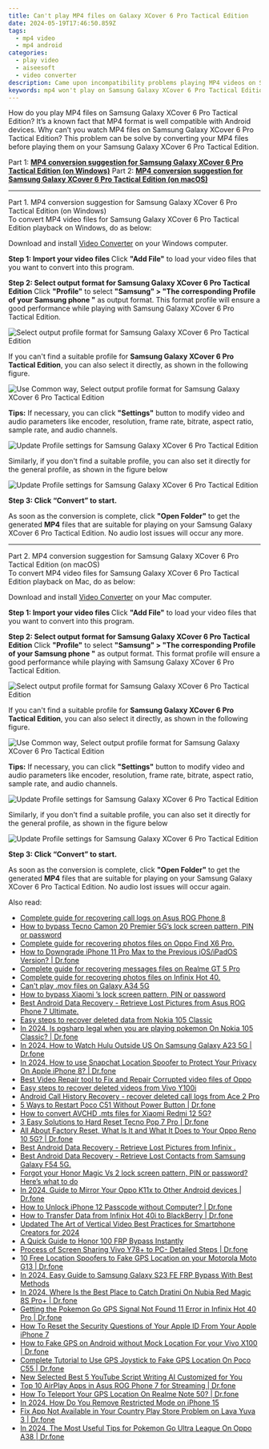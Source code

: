 ```yaml
---
title: Can't play MP4 files on Galaxy XCover 6 Pro Tactical Edition
date: 2024-05-19T17:46:50.859Z
tags: 
  - mp4 video
  - mp4 android
categories: 
  - play video
  - aiseesoft
  - video converter
description: Came upon incompatibility problems playing MP4 videos on Samsung Galaxy XCover 6 Pro Tactical Edition? Due to codec issues, some MP4 files will not play on Samsung Galaxy XCover 6 Pro Tactical Edition. To be able to play these MP4 files, you will need to convert them first. 
keywords: mp4 won't play on Samsung Galaxy XCover 6 Pro Tactical Edition,best app to play mp4 on Samsung Galaxy XCover 6 Pro Tactical Edition,best app to play mp4 on Samsung ,mp4 video won't play on Samsung ,mp4 does not play on Samsung ,Samsung Galaxy XCover 6 Pro Tactical Edition can't play mp4,playing mp4 videos on phone android,mp4 file not supported in Samsung Galaxy XCover 6 Pro Tactical Edition,video to mp4 converter for android,video to mp4 codec converter for android,how to converter 720p to mp4 on android,best mp4 transcoder android
---
```


<div class="atpl-content atpl-for-aiseesoft-video-converter play-mp4-on-android">

<div class="atpl-post-description-part-1">
<div class="tpl-content-sub-paragraph-normal">
  <p>
    How do you play MP4 files on Samsung Galaxy XCover 6 Pro Tactical Edition? It’s a known fact that MP4 format is well compatible with Android devices. Why can’t you watch MP4 files on Samsung Galaxy XCover 6 Pro Tactical Edition? This problem can be solve by converting your MP4 files before playing them on your Samsung Galaxy XCover 6 Pro Tactical Edition.
  </p>
</div>
</div>



<div class="atpl-post-description-part-2">

</div>

Part 1: <strong><a href="#p1">MP4 conversion suggestion for Samsung Galaxy XCover 6 Pro Tactical Edition (on Windows)</a></strong>
Part 2: <strong><a href="#p2">MP4 conversion suggestion for Samsung Galaxy XCover 6 Pro Tactical Edition (on macOS)</a></strong>

<!-- Part 1 -->
<a id="p1" name="p1" ></a><hr>

<div class="atpl-step-part-style">Part 1. MP4 conversion suggestion for Samsung Galaxy XCover 6 Pro Tactical Edition (on Windows)</div>
To convert MP4 video files for Samsung Galaxy XCover 6 Pro Tactical Edition playback on Windows, do as below:

Download and install <a class="atpl-step-content-a-style" href="https://tools.techidaily.com/aiseesoft-total-video-converter/" >Video Converter</a> on your Windows computer.

<strong>Step 1: Import your video files </strong>
Click <b>"Add File"</b> to load your video files that you want to convert into this program.

<strong>Step 2: Select output format for Samsung Galaxy XCover 6 Pro Tactical Edition</strong>
Click <b>"Profile"</b> to select <b>"Samsung" > "The corresponding Profile of your Samsung phone "</b> as output format. This format profile will ensure a good performance while playing with Samsung Galaxy XCover 6 Pro Tactical Edition.

<img src="https://tools.techidaily.com/images/apps/aiseesoft/video-converter/devices/samsung/fv.mp4/win/profile.png" class="atpl-imgstyle" alt="Select output profile format for Samsung Galaxy XCover 6 Pro Tactical Edition" />

If you can't find a suitable profile for **Samsung Galaxy XCover 6 Pro Tactical Edition**, you can also select it directly, as shown in the following figure.

<img src="https://tools.techidaily.com/images/apps/aiseesoft/video-converter/devices/common_android/fv.mp4/win/profile.png" class="atpl-imgstyle" alt="Use Common way, Select output profile format for Samsung Galaxy XCover 6 Pro Tactical Edition" />

<strong>Tips:</strong>
If necessary, you can click <b>"Settings"</b> button to modify video and audio parameters like encoder, resolution, frame rate, bitrate, aspect ratio, sample rate, and audio channels. 

<img src="https://tools.techidaily.com/images/apps/aiseesoft/video-converter/devices/samsung/fv.mp4/win/settings-3.png" class="atpl-imgstyle"  alt="Update Profile settings for Samsung Galaxy XCover 6 Pro Tactical Edition" />

Similarly, if you don't find a suitable profile, you can also set it directly for the general profile, as shown in the figure below

<img src="https://tools.techidaily.com/images/apps/aiseesoft/video-converter/devices/common_android/fv.mp4/win/settings.png" class="atpl-imgstyle"  alt="Update Profile settings for Samsung Galaxy XCover 6 Pro Tactical Edition" />

<strong>Step 3: Click “Convert” to start.</strong>

As soon as the conversion is complete, click <b>"Open Folder"</b> to get the generated <b>MP4</b> files that are suitable for playing on your Samsung Galaxy XCover 6 Pro Tactical Edition. No audio lost issues will occur any more.

<!-- Part 2 -->
<a id="p2" name="p2"></a><hr>

<div class="atpl-step-part-style">Part 2. MP4 conversion suggestion for Samsung Galaxy XCover 6 Pro Tactical Edition (on macOS)</div>
To convert MP4 video files for Samsung Galaxy XCover 6 Pro Tactical Edition playback on Mac, do as below:

Download and install <a class="atpl-step-content-a-style" href="https://tools.techidaily.com/aiseesoft-total-video-converter/" >Video Converter</a> on your Mac computer.

<strong>Step 1: Import your video files </strong>
Click <b>"Add File"</b> to load your video files that you want to convert into this program.

<strong>Step 2: Select output format for Samsung Galaxy XCover 6 Pro Tactical Edition</strong>
Click <b>"Profile"</b> to select <b>"Samsung" > "The corresponding Profile of your Samsung phone "</b> as output format. This format profile will ensure a good performance while playing with Samsung Galaxy XCover 6 Pro Tactical Edition.

<img src="https://tools.techidaily.com/images/apps/aiseesoft/video-converter/devices/samsung/fv.mp4/mac/profile.png" class="atpl-imgstyle" alt="Select output profile format for Samsung Galaxy XCover 6 Pro Tactical Edition" />

If you can't find a suitable profile for **Samsung Galaxy XCover 6 Pro Tactical Edition**, you can also select it directly, as shown in the following figure.

<img src="https://tools.techidaily.com/images/apps/aiseesoft/video-converter/devices/common_android/fv.mp4/mac/profile.png" class="atpl-imgstyle" alt="Use Common way, Select output profile format for Samsung Galaxy XCover 6 Pro Tactical Edition" />

<strong>Tips:</strong>
If necessary, you can click <b>"Settings"</b> button to modify video and audio parameters like encoder, resolution, frame rate, bitrate, aspect ratio, sample rate, and audio channels. 

<img src="https://tools.techidaily.com/images/apps/aiseesoft/video-converter/devices/samsung/fv.mp4/mac/settings.png" class="atpl-imgstyle"  alt="Update Profile settings for Samsung Galaxy XCover 6 Pro Tactical Edition" />

Similarly, if you don't find a suitable profile, you can also set it directly for the general profile, as shown in the figure below

<img src="https://tools.techidaily.com/images/apps/aiseesoft/video-converter/devices/common_android/fv.mp4/win/settings.png" class="atpl-imgstyle"  alt="Update Profile settings for Samsung Galaxy XCover 6 Pro Tactical Edition" />

<strong>Step 3: Click “Convert” to start.</strong>

As soon as the conversion is complete, click <b>"Open Folder"</b> to get the generated <b>MP4</b> files that are suitable for playing on your Samsung Galaxy XCover 6 Pro Tactical Edition. No audio lost issues will occur again.



<div class="atpl-post-end">
  <div class="atpl-post-device-model-description">
    
  </div>
</div>

<ins class="adsbygoogle"
     style="display:block"
     data-ad-client="ca-pub-7571918770474297"
     data-ad-slot="8358498916"
     data-ad-format="auto"
     data-full-width-responsive="true"></ins>


</div>
<ins class="adsbygoogle"
    style="display:block"
    data-ad-format="autorelaxed"
    data-ad-client="ca-pub-7571918770474297"
    data-ad-slot="1223367746"></ins>

<span class="atpl-alsoreadstyle">Also read:</span>
<div><ul>
<li><a href="https://phone-solutions.techidaily.com/complete-guide-for-recovering-call-logs-on-asus-rog-phone-8-by-fonelab-android-recover-call-logs/"><u>Complete guide for recovering call logs on Asus ROG Phone 8</u></a></li>
<li><a href="https://phone-solutions.techidaily.com/how-to-bypass-tecno-camon-20-premier-5g-s-lock-screen-pattern-pin-or-password-by-drfone-android-unlock-android-unlock/"><u>How to bypass Tecno Camon 20 Premier 5G’s lock screen pattern, PIN or password</u></a></li>
<li><a href="https://phone-solutions.techidaily.com/complete-guide-for-recovering-photos-files-on-oppo-find-x6-pro-by-fonelab-android-recover-photos/"><u>Complete guide for recovering photos files on Oppo Find X6 Pro.</u></a></li>
<li><a href="https://phone-solutions.techidaily.com/how-to-downgrade-iphone-11-pro-max-to-the-previous-iosipados-version-drfone-by-drfone-ios-system-repair-ios-system-repair/"><u>How to Downgrade iPhone 11 Pro Max to the Previous iOS/iPadOS Version? | Dr.fone</u></a></li>
<li><a href="https://phone-solutions.techidaily.com/complete-guide-for-recovering-messages-files-on-realme-gt-5-pro-by-fonelab-android-recover-messages/"><u>Complete guide for recovering messages files on Realme GT 5 Pro</u></a></li>
<li><a href="https://phone-solutions.techidaily.com/complete-guide-for-recovering-photos-files-on-infinix-hot-40-by-fonelab-android-recover-photos/"><u>Complete guide for recovering photos files on Infinix Hot 40.</u></a></li>
<li><a href="https://phone-solutions.techidaily.com/can-t-play-mov-files-on-galaxy-a34-5g-by-aiseesoft-video-converter-play-mov-on-android/"><u>Can't play .mov files on Galaxy A34 5G</u></a></li>
<li><a href="https://phone-solutions.techidaily.com/how-to-bypass-xiaomi-s-lock-screen-pattern-pin-or-password-by-drfone-android-unlock-android-unlock/"><u>How to bypass Xiaomi ’s lock screen pattern, PIN or password</u></a></li>
<li><a href="https://phone-solutions.techidaily.com/best-android-data-recovery-retrieve-lost-pictures-from-asus-rog-phone-7-ultimate-by-fonelab-android-recover-pictures/"><u>Best Android Data Recovery - Retrieve Lost Pictures from Asus ROG Phone 7 Ultimate.</u></a></li>
<li><a href="https://phone-solutions.techidaily.com/easy-steps-to-recover-deleted-data-from-nokia-105-classic-by-fonelab-android-recover-data/"><u>Easy steps to recover deleted data from Nokia 105 Classic</u></a></li>
<li><a href="https://phone-solutions.techidaily.com/in-2024-is-pgsharp-legal-when-you-are-playing-pokemon-on-nokia-105-classic-drfone-by-drfone-virtual-android/"><u>In 2024, Is pgsharp legal when you are playing pokemon On Nokia 105 Classic? | Dr.fone</u></a></li>
<li><a href="https://phone-solutions.techidaily.com/in-2024-how-to-watch-hulu-outside-us-on-samsung-galaxy-a23-5g-drfone-by-drfone-virtual-android/"><u>In 2024, How to Watch Hulu Outside US On Samsung Galaxy A23 5G | Dr.fone</u></a></li>
<li><a href="https://phone-solutions.techidaily.com/in-2024-how-to-use-snapchat-location-spoofer-to-protect-your-privacy-on-apple-iphone-8-drfone-by-drfone-virtual-ios/"><u>In 2024, How to use Snapchat Location Spoofer to Protect Your Privacy On Apple iPhone 8? | Dr.fone</u></a></li>
<li><a href="https://phone-solutions.techidaily.com/best-video-repair-tool-to-fix-and-repair-corrupted-video-files-of-oppo-by-stellar-video-repair-mobile-video-repair/"><u>Best Video Repair tool to Fix and Repair Corrupted video files of Oppo</u></a></li>
<li><a href="https://phone-solutions.techidaily.com/easy-steps-to-recover-deleted-videos-from-vivo-y100i-by-fonelab-android-recover-video/"><u>Easy steps to recover deleted videos from Vivo Y100i</u></a></li>
<li><a href="https://phone-solutions.techidaily.com/android-call-history-recovery-recover-deleted-call-logs-from-ace-2-pro-by-fonelab-android-recover-call-logs/"><u>Android Call History Recovery - recover deleted call logs from Ace 2 Pro</u></a></li>
<li><a href="https://phone-solutions.techidaily.com/5-ways-to-restart-poco-c51-without-power-button-drfone-by-drfone-reset-android-reset-android/"><u>5 Ways to Restart Poco C51 Without Power Button | Dr.fone</u></a></li>
<li><a href="https://phone-solutions.techidaily.com/how-to-convert-avchd-mts-files-for-xiaomi-redmi-12-5g-by-aiseesoft-video-converter-play-mts-on-android/"><u>How to convert AVCHD .mts files for Xiaomi Redmi 12 5G? </u></a></li>
<li><a href="https://phone-solutions.techidaily.com/3-easy-solutions-to-hard-reset-tecno-pop-7-pro-drfone-by-drfone-reset-android-reset-android/"><u>3 Easy Solutions to Hard Reset Tecno Pop 7 Pro | Dr.fone</u></a></li>
<li><a href="https://phone-solutions.techidaily.com/all-about-factory-reset-what-is-it-and-what-it-does-to-your-oppo-reno-10-5g-drfone-by-drfone-reset-android-reset-android/"><u>All About Factory Reset, What Is It and What It Does to Your Oppo Reno 10 5G? | Dr.fone</u></a></li>
<li><a href="https://phone-solutions.techidaily.com/best-android-data-recovery-retrieve-lost-pictures-from-infinix-by-fonelab-android-recover-pictures/"><u>Best Android Data Recovery - Retrieve Lost Pictures from Infinix .</u></a></li>
<li><a href="https://phone-solutions.techidaily.com/best-android-data-recovery-retrieve-lost-contacts-from-samsung-galaxy-f54-5g-by-fonelab-android-recover-contacts/"><u>Best Android Data Recovery - Retrieve Lost Contacts from Samsung Galaxy F54 5G.</u></a></li>
<li><a href="https://phone-solutions.techidaily.com/forgot-your-honor-magic-vs-2-lock-screen-pattern-pin-or-password-heres-what-to-do-by-drfone-android-unlock-android-unlock/"><u>Forgot your Honor Magic Vs 2 lock screen pattern, PIN or password? Here’s what to do</u></a></li>
<li><a href="https://screen-mirror.techidaily.com/in-2024-guide-to-mirror-your-oppo-k11x-to-other-android-devices-drfone-by-drfone-android/"><u>In 2024, Guide to Mirror Your Oppo K11x to Other Android devices | Dr.fone</u></a></li>
<li><a href="https://iphone-unlock.techidaily.com/how-to-unlock-iphone-12-passcode-without-computer-drfone-by-drfone-ios/"><u>How to Unlock iPhone 12 Passcode without Computer? | Dr.fone</u></a></li>
<li><a href="https://android-transfer.techidaily.com/how-to-transfer-data-from-infinix-hot-40i-to-blackberry-drfone-by-drfone-transfer-from-android-transfer-from-android/"><u>How to Transfer Data from Infinix Hot 40i to BlackBerry | Dr.fone</u></a></li>
<li><a href="https://ai-video-apps.techidaily.com/updated-the-art-of-vertical-video-best-practices-for-smartphone-creators-for-2024/"><u>Updated The Art of Vertical Video Best Practices for Smartphone Creators for 2024</u></a></li>
<li><a href="https://bypass-frp.techidaily.com/a-quick-guide-to-honor-100-frp-bypass-instantly-by-drfone-android/"><u>A Quick Guide to Honor 100 FRP Bypass Instantly</u></a></li>
<li><a href="https://screen-mirror.techidaily.com/process-of-screen-sharing-vivo-y78plus-to-pc-detailed-steps-drfone-by-drfone-android/"><u>Process of Screen Sharing Vivo Y78+ to PC- Detailed Steps | Dr.fone</u></a></li>
<li><a href="https://android-location.techidaily.com/10-free-location-spoofers-to-fake-gps-location-on-your-motorola-moto-g13-drfone-by-drfone-virtual/"><u>10 Free Location Spoofers to Fake GPS Location on your Motorola Moto G13 | Dr.fone</u></a></li>
<li><a href="https://android-frp.techidaily.com/in-2024-easy-guide-to-samsung-galaxy-s23-fe-frp-bypass-with-best-methods-by-drfone-android/"><u>In 2024, Easy Guide to Samsung Galaxy S23 FE FRP Bypass With Best Methods</u></a></li>
<li><a href="https://pokemon-go-android.techidaily.com/in-2024-where-is-the-best-place-to-catch-dratini-on-nubia-red-magic-8s-proplus-drfone-by-drfone-virtual-android/"><u>In 2024, Where Is the Best Place to Catch Dratini On Nubia Red Magic 8S Pro+ | Dr.fone</u></a></li>
<li><a href="https://android-location.techidaily.com/getting-the-pokemon-go-gps-signal-not-found-11-error-in-infinix-hot-40-pro-drfone-by-drfone-virtual/"><u>Getting the Pokemon Go GPS Signal Not Found 11 Error in Infinix Hot 40 Pro | Dr.fone</u></a></li>
<li><a href="https://apple-account.techidaily.com/how-to-reset-the-security-questions-of-your-apple-id-from-your-apple-iphone-7-by-drfone-ios/"><u>How To Reset the Security Questions of Your Apple ID From Your Apple iPhone 7</u></a></li>
<li><a href="https://android-location.techidaily.com/how-to-fake-gps-on-android-without-mock-location-for-your-vivo-x100-drfone-by-drfone-virtual/"><u>How to Fake GPS on Android without Mock Location For your Vivo X100 | Dr.fone</u></a></li>
<li><a href="https://fake-location.techidaily.com/complete-tutorial-to-use-gps-joystick-to-fake-gps-location-on-poco-c55-drfone-by-drfone-virtual-android/"><u>Complete Tutorial to Use GPS Joystick to Fake GPS Location On Poco C55 | Dr.fone</u></a></li>
<li><a href="https://ai-voice-clone.techidaily.com/new-selected-best-5-youtube-script-writing-ai-customized-for-you/"><u>New Selected Best 5 YouTube Script Writing AI Customized for You</u></a></li>
<li><a href="https://screen-mirror.techidaily.com/top-10-airplay-apps-in-asus-rog-phone-7-for-streaming-drfone-by-drfone-android/"><u>Top 10 AirPlay Apps in Asus ROG Phone 7 for Streaming | Dr.fone</u></a></li>
<li><a href="https://fix-guide.techidaily.com/how-to-teleport-your-gps-location-on-realme-note-50-drfone-by-drfone-virtual-android/"><u>How To Teleport Your GPS Location On Realme Note 50? | Dr.fone</u></a></li>
<li><a href="https://ios-unlock.techidaily.com/in-2024-how-do-you-remove-restricted-mode-on-iphone-15-by-drfone-ios/"><u>In 2024, How Do You Remove Restricted Mode on iPhone 15</u></a></li>
<li><a href="https://howto.techidaily.com/fix-app-not-available-in-your-country-play-store-problem-on-lava-yuva-3-drfone-by-drfone-fix-android-problems-fix-android-problems/"><u>Fix App Not Available in Your Country Play Store Problem on Lava Yuva 3 | Dr.fone</u></a></li>
<li><a href="https://android-pokemon-go.techidaily.com/in-2024-the-most-useful-tips-for-pokemon-go-ultra-league-on-oppo-a38-drfone-by-drfone-virtual-android/"><u>In 2024, The Most Useful Tips for Pokemon Go Ultra League On Oppo A38 | Dr.fone</u></a></li>
</ul></div>


